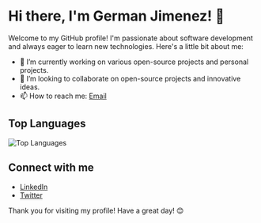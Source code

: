 # Hi there, I'm German Jimenez! 👋

Welcome to my GitHub profile! I'm passionate about software development and always eager to learn new technologies. Here's a little bit about me:

- 🔭 I’m currently working on various open-source projects and personal projects.
- 👯 I’m looking to collaborate on open-source projects and innovative ideas.
- 📫 How to reach me: [Email](mailto:germanjimenezz18@example.com)


## Top Languages

![Top Languages](https://github-readme-stats.vercel.app/api/top-langs/?username=germanjimenezz18&layout=compact&theme=radical)

## Connect with me

- [LinkedIn](https://www.linkedin.com/in/germanjimenezz18)
- [Twitter](https://twitter.com/germanjimenezz18)

Thank you for visiting my profile! Have a great day! 😊
